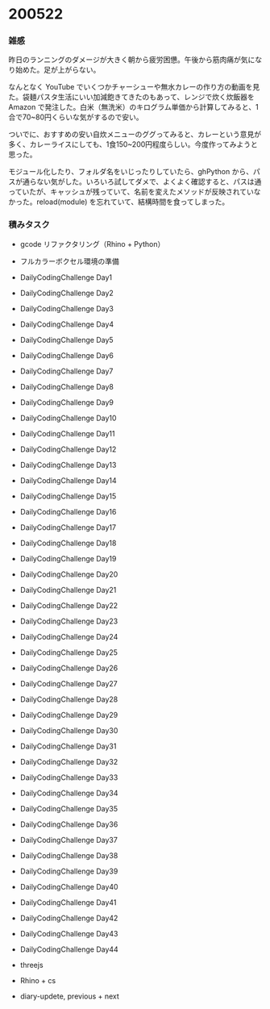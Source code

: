 # 200522  

### 雑感  

昨日のランニングのダメージが大きく朝から疲労困憊。午後から筋肉痛が気になり始めた。足が上がらない。  

なんとなく YouTube でいくつかチャーシューや無水カレーの作り方の動画を見た。袋麺パスタ生活にいい加減飽きてきたのもあって、レンジで炊く炊飯器を Amazon で発注した。白米（無洗米）のキログラム単価から計算してみると、1合で70~80円くらいな気がするので安い。  

ついでに、おすすめの安い自炊メニューのググってみると、カレーという意見が多く、カレーライスにしても、1食150~200円程度らしい。今度作ってみようと思った。  

モジュール化したり、フォルダ名をいじったりしていたら、ghPython から、パスが通らない気がした。いろいろ試してダメで、よくよく確認すると、パスは通っていたが、キャッシュが残っていて、名前を変えたメソッドが反映されていなかった。reload(module) を忘れていて、結構時間を食ってしまった。  

### 積みタスク  

- gcode リファクタリング（Rhino + Python）  
- フルカラーボクセル環境の準備  
- DailyCodingChallenge Day1  
- DailyCodingChallenge Day2  
- DailyCodingChallenge Day3  
- DailyCodingChallenge Day4  
- DailyCodingChallenge Day5  
- DailyCodingChallenge Day6  
- DailyCodingChallenge Day7  
- DailyCodingChallenge Day8  
- DailyCodingChallenge Day9  
- DailyCodingChallenge Day10  
- DailyCodingChallenge Day11  
- DailyCodingChallenge Day12  
- DailyCodingChallenge Day13  
- DailyCodingChallenge Day14  
- DailyCodingChallenge Day15  
- DailyCodingChallenge Day16  
- DailyCodingChallenge Day17  
- DailyCodingChallenge Day18  
- DailyCodingChallenge Day19  
- DailyCodingChallenge Day20  
- DailyCodingChallenge Day21  
- DailyCodingChallenge Day22  
- DailyCodingChallenge Day23  
- DailyCodingChallenge Day24  
- DailyCodingChallenge Day25  
- DailyCodingChallenge Day26  
- DailyCodingChallenge Day27  
- DailyCodingChallenge Day28  
- DailyCodingChallenge Day29  
- DailyCodingChallenge Day30  
- DailyCodingChallenge Day31  
- DailyCodingChallenge Day32  
- DailyCodingChallenge Day33  
- DailyCodingChallenge Day34  
- DailyCodingChallenge Day35  
- DailyCodingChallenge Day36  
- DailyCodingChallenge Day37  
- DailyCodingChallenge Day38  
- DailyCodingChallenge Day39  
- DailyCodingChallenge Day40  
- DailyCodingChallenge Day41  
- DailyCodingChallenge Day42  
- DailyCodingChallenge Day43  
- DailyCodingChallenge Day44  

- threejs  
- Rhino + cs  
- diary-updete, previous + next  
